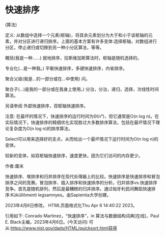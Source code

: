 # 快速排序


(算法)



定义:
从数组中选择一个元素(枢轴)，将其余元素划分为大于和小于该枢轴的元素，并对分区进行递归排序。上面的基本方案有许多变体:选择枢轴，对数组进行分区，停止递归或切换到另一种小分区算法，等等。



概括(我是一种……)
就地排序，拉斯维加斯算法时，枢轴是随机选择的。



专业化(…是一种我。)
平衡快速排序，多键快速排序，内省排序。



聚合父级(我是…的一部分或在…中使用)
问。



聚合子(…)是我的一部分或在我身上使用。)
分治，分治，递归，选择，次线性时间算法。



另请参阅
外部快速排序，双枢轴快速排序。



注意:
在最坏的情况下，快速排序的运行时间为Θ(n²)，但它通常是O(n log n)。在实际情况下，快速排序的精细优化实现胜过大多数排序算法，包括在最坏情况下理论复杂度为O(n log n)的排序算法。

Select可以用来选择好的支点，从而给出一个最坏情况下运行时间为O(n log n)的变体。

较新的变体，如双枢轴快速排序，速度更快，因为它们访问的内存更少。


作者:厘米


快速排序、堆排序和归并排序在现代处理器上的比较。快速排序是快速排序和冒泡排序之间的竞赛。冒泡排序、插入排序和快速排序的分析。归并排序vs.快速排序竞争。首先是随机排列，然后是最糟糕的归并排序。通过匈牙利民间舞蹈快速排序:Küküllőmenti legsamnyes。由Sapientia大学创建。








2023年4月6日修改。
HTML页面格式化Thu Apr 6 14:40:22 2023。



引用如下:
Conrado Martinez，“快速排序”，in
算法与数据结构词典[在线]，Paul E. Black主编，2023年4月6日。(今天访问)
可从:https://www.nist.gov/dads/HTML/quicksort.html获得